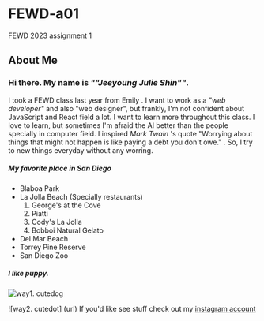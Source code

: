 # FEWD-a01
FEWD 2023 assignment 1

## About Me
### Hi there. My name is _""Jeeyoung Julie Shin""_. 
 I took a FEWD class last year from Emily . I want to work as a _"web developer"_ and also  "web designer", but frankly, I'm not confident about JavaScript and React field a lot. I want to learn more throughout this class. I love to learn, but sometimes I'm afraid the AI better than the people specially in computer field.  I inspired  _Mark Twain_ 's quote "Worrying about things that might not happen is like paying a debt you don't owe." . So, I try to  new things everyday without any worring.
##### My favorite place in San Diego
* Blaboa Park
* La Jolla Beach (Specially restaurants)
  1. George's at the Cove
  2. Piatti
  3. Cody's La Jolla
  4. Bobboi Natural Gelato
* Del Mar Beach
* Torrey Pine Reserve
* San Diego Zoo    
   
##### I like puppy.

![way1. cutedog](https://img1.daumcdn.net/thumb/R1280x0/?scode=mtistory2&fname=https%3A%2F%2Ft1.daumcdn.net%2Fcfile%2Ftistory%2F99AEE6425AD486B004)

![way2. cutedot] (url)
If you'd like see stuff check out my [instagram account](https://www.instagram.com/j_julie_s/)
